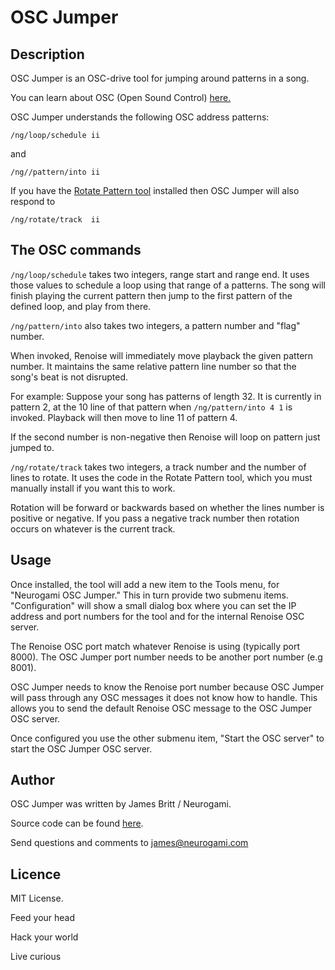 # OSC Jumper 

## Description

OSC Jumper is an OSC-drive tool for jumping around patterns in a song.

You can learn about OSC (Open Sound Control) [here.](http://osc.justthebestparts.com)

OSC Jumper understands the following OSC address patterns:


    /ng/loop/schedule ii

and

    /ng//pattern/into ii


If you have the [Rotate Pattern tool](http://www.renoise.com/tools/rotate-pattern) installed then OSC Jumper will also respond to

    /ng/rotate/track  ii

## The OSC commands

`/ng/loop/schedule` takes two integers, range start and range end.  It uses those values to schedule a loop using that range of a patterns.  The song will finish playing the current pattern then jump to the first pattern of the defined loop, and play from there.

`/ng/pattern/into` also takes two integers, a pattern number and "flag" number. 

When invoked, Renoise will immediately move playback the given pattern number. It maintains the same relative pattern line number so that the song's beat is not disrupted.

For example: Suppose your song has patterns of length 32.  It is currently in pattern 2, at the 10 line of that pattern when  `/ng/pattern/into 4 1` is invoked.  Playback will then move to line 11 of pattern 4.

If the second number is non-negative then Renoise will loop on pattern just jumped to.


`/ng/rotate/track` takes two integers, a track number and the number of lines to rotate.  It uses the code in the Rotate Pattern tool, which you must manually install if you want this to work.  

Rotation will be forward or backwards based on whether the lines number is positive or negative.  If you pass a negative track number then rotation occurs on whatever is the current track.


## Usage

Once installed, the tool will add a new item to the Tools menu,  for "Neurogami OSC Jumper." This in turn provide two submenu items.  "Configuration" will show a small dialog box where you can set the IP address and port numbers for the tool and for the internal Renoise OSC server.

The Renoise OSC port match whatever Renoise is using (typically port 8000). The OSC Jumper port number needs to be another port number (e.g 8001).

OSC Jumper needs to know the Renoise port number because OSC Jumper will pass through any OSC messages it does not know how to handle.  This allows you to send the default Renoise OSC message to the OSC Jumper OSC server.

Once configured you use the other submenu item, "Start the OSC server" to start the OSC Jumper OSC server.  


## Author

OSC Jumper was written by James Britt / Neurogami.

Source code can be found [here](https://github.com/Neurogami/renoise-ng/tree/master/lua/com.neurogami.OscJumper.xrnx).

Send questions and comments to james@neurogami.com

## Licence

MIT License.


Feed your head

Hack your world

Live curious


